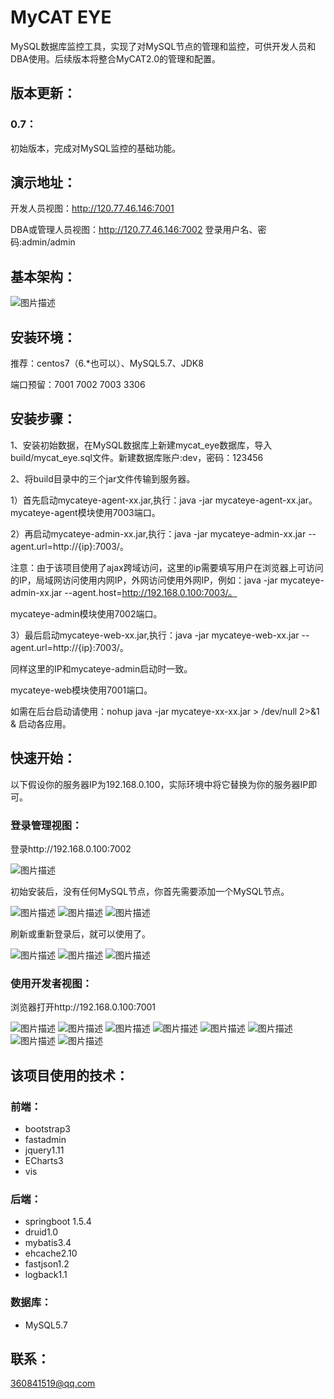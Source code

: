# MyCAT EYE
MySQL数据库监控工具，实现了对MySQL节点的管理和监控，可供开发人员和DBA使用。后续版本将整合MyCAT2.0的管理和配置。

## 版本更新：
### 0.7：
初始版本，完成对MySQL监控的基础功能。

## 演示地址：
开发人员视图：http://120.77.46.146:7001 

DBA或管理人员视图：http://120.77.46.146:7002 登录用户名、密码:admin/admin

## 基本架构：
![图片描述](http://112.74.163.112/tmp/mycateye/0.png)

## 安装环境：

推荐：centos7（6.*也可以）、MySQL5.7、JDK8

端口预留：7001 7002 7003 3306

## 安装步骤：

1、安装初始数据，在MySQL数据库上新建mycat_eye数据库，导入build/mycat_eye.sql文件。新建数据库账户:dev，密码：123456

2、将build目录中的三个jar文件传输到服务器。

1）首先启动mycateye-agent-xx.jar,执行：java -jar mycateye-agent-xx.jar。mycateye-agent模块使用7003端口。

2）再启动mycateye-admin-xx.jar,执行：java -jar mycateye-admin-xx.jar --agent.url=http://{ip}:7003/。

注意：由于该项目使用了ajax跨域访问，这里的ip需要填写用户在浏览器上可访问的IP，局域网访问使用内网IP，外网访问使用外网IP，例如：java -jar mycateye-admin-xx.jar --agent.host=http://192.168.0.100:7003/。

mycateye-admin模块使用7002端口。

3）最后启动mycateye-web-xx.jar,执行：java -jar mycateye-web-xx.jar --agent.url=http://{ip}:7003/。

同样这里的IP和mycateye-admin启动时一致。

mycateye-web模块使用7001端口。

如需在后台启动请使用：nohup java -jar mycateye-xx-xx.jar > /dev/null 2>&1 & 启动各应用。

## 快速开始：
以下假设你的服务器IP为192.168.0.100，实际环境中将它替换为你的服务器IP即可。

### 登录管理视图：
登录http://192.168.0.100:7002

![图片描述](http://112.74.163.112/tmp/mycateye/1.png)

初始安装后，没有任何MySQL节点，你首先需要添加一个MySQL节点。

![图片描述](http://112.74.163.112/tmp/mycateye/4.png)
![图片描述](http://112.74.163.112/tmp/mycateye/5.png)
![图片描述](http://112.74.163.112/tmp/mycateye/6.png)

刷新或重新登录后，就可以使用了。

![图片描述](http://112.74.163.112/tmp/mycateye/8.png)
![图片描述](http://112.74.163.112/tmp/mycateye/9.png)
![图片描述](http://112.74.163.112/tmp/mycateye/10.png)

### 使用开发者视图：
浏览器打开http://192.168.0.100:7001

![图片描述](http://112.74.163.112/tmp/mycateye/11.png)
![图片描述](http://112.74.163.112/tmp/mycateye/12.png)
![图片描述](http://112.74.163.112/tmp/mycateye/13.png)
![图片描述](http://112.74.163.112/tmp/mycateye/14.png)
![图片描述](http://112.74.163.112/tmp/mycateye/15.png)
![图片描述](http://112.74.163.112/tmp/mycateye/16.png)
![图片描述](http://112.74.163.112/tmp/mycateye/17.png)
![图片描述](http://112.74.163.112/tmp/mycateye/18.png)

## 该项目使用的技术：

### 前端：
* bootstrap3
* fastadmin
* jquery1.11
* ECharts3
* vis

### 后端：
* springboot 1.5.4
* druid1.0
* mybatis3.4
* ehcache2.10
* fastjson1.2
* logback1.1

### 数据库：
* MySQL5.7


## 联系：
360841519@qq.com
